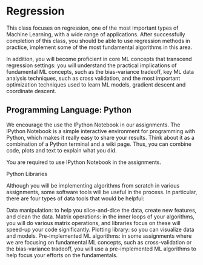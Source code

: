 # Regression

This class focuses on regression, one of the most important types of Machine Learning, with a wide range of applications. After successfully completion of this class, you should be able to use regression methods in practice, implement some of the most fundamental algorithms in this area. 

In addition, you will become proficient in core ML concepts that transcend regression settings: you will understand the practical implications of fundamental ML concepts, such as the bias-variance tradeoff, key ML data analysis techniques, such as cross validation, and the most important optimization techniques used to learn ML models, gradient descent and coordinate descent.

## Programming Language: Python
We encourage the use the IPython Notebook in our assignments. The IPython Notebook is a simple interactive environment for programming with Python, which makes it really easy to share your results. Think about it as a combination of a Python terminal and a wiki page. Thus, you can combine code, plots and text to explain what you did. 

You are required to use IPython Notebook in the assignments.

Python Libraries

Although you will be implementing algorithms from scratch in various assignments, some software tools will be useful in the process. In particular, there are four types of data tools that would be helpful:

Data manipulation: to help you slice-and-dice the data, create new features, and clean the data.
Matrix operations: in the inner loops of your algorithms, you will do various matrix operations, and libraries focus on these will speed-up your code significantly.
Plotting library: so you can visualize data and models.
Pre-implemented ML algorithms: in some assignments where we are focusing on fundamental ML concepts, such as cross-validation or the bias-variance tradeoff, you will use a pre-implemented ML algorithms to help focus your efforts on the fundamentals.
